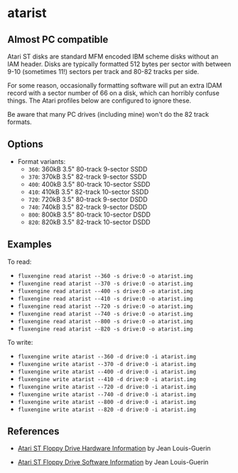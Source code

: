 atarist
====
## Almost PC compatible
<!-- This file is automatically generated. Do not edit. -->

Atari ST disks are standard MFM encoded IBM scheme disks without an IAM header.
Disks are typically formatted 512 bytes per sector with between 9-10 (sometimes
11!) sectors per track and 80-82 tracks per side.

For some reason, occasionally formatting software will put an extra IDAM record
with a sector number of 66 on a disk, which can horribly confuse things. The
Atari profiles below are configured to ignore these.

Be aware that many PC drives (including mine) won't do the 82 track formats. 

## Options

  - Format variants:
      - `360`: 360kB 3.5" 80-track 9-sector SSDD
      - `370`: 370kB 3.5" 82-track 9-sector SSDD
      - `400`: 400kB 3.5" 80-track 10-sector SSDD
      - `410`: 410kB 3.5" 82-track 10-sector SSDD
      - `720`: 720kB 3.5" 80-track 9-sector DSDD
      - `740`: 740kB 3.5" 82-track 9-sector DSDD
      - `800`: 800kB 3.5" 80-track 10-sector DSDD
      - `820`: 820kB 3.5" 82-track 10-sector DSDD

## Examples

To read:

  - `fluxengine read atarist --360 -s drive:0 -o atarist.img`
  - `fluxengine read atarist --370 -s drive:0 -o atarist.img`
  - `fluxengine read atarist --400 -s drive:0 -o atarist.img`
  - `fluxengine read atarist --410 -s drive:0 -o atarist.img`
  - `fluxengine read atarist --720 -s drive:0 -o atarist.img`
  - `fluxengine read atarist --740 -s drive:0 -o atarist.img`
  - `fluxengine read atarist --800 -s drive:0 -o atarist.img`
  - `fluxengine read atarist --820 -s drive:0 -o atarist.img`

To write:

  - `fluxengine write atarist --360 -d drive:0 -i atarist.img`
  - `fluxengine write atarist --370 -d drive:0 -i atarist.img`
  - `fluxengine write atarist --400 -d drive:0 -i atarist.img`
  - `fluxengine write atarist --410 -d drive:0 -i atarist.img`
  - `fluxengine write atarist --720 -d drive:0 -i atarist.img`
  - `fluxengine write atarist --740 -d drive:0 -i atarist.img`
  - `fluxengine write atarist --800 -d drive:0 -i atarist.img`
  - `fluxengine write atarist --820 -d drive:0 -i atarist.img`

## References

  - [Atari ST Floppy Drive Hardware
        Information](https://info-coach.fr/atari/hardware/FD-Hard.php) by Jean
        Louis-Guerin

  - [Atari ST Floppy Drive Software
        Information](https://info-coach.fr/atari/software/FD-Soft.php) by Jean
        Louis-Guerin

